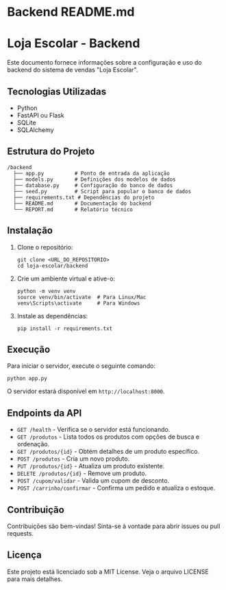 # Backend README.md

# Loja Escolar - Backend

Este documento fornece informações sobre a configuração e uso do backend do sistema de vendas "Loja Escolar".

## Tecnologias Utilizadas

- Python
- FastAPI ou Flask
- SQLite
- SQLAlchemy

## Estrutura do Projeto

```
/backend
  ├── app.py          # Ponto de entrada da aplicação
  ├── models.py       # Definições dos modelos de dados
  ├── database.py     # Configuração do banco de dados
  ├── seed.py         # Script para popular o banco de dados
  ├── requirements.txt # Dependências do projeto
  ├── README.md       # Documentação do backend
  └── REPORT.md       # Relatório técnico
```

## Instalação

1. Clone o repositório:
   ```
   git clone <URL_DO_REPOSITORIO>
   cd loja-escolar/backend
   ```

2. Crie um ambiente virtual e ative-o:
   ```
   python -m venv venv
   source venv/bin/activate  # Para Linux/Mac
   venv\Scripts\activate     # Para Windows
   ```

3. Instale as dependências:
   ```
   pip install -r requirements.txt
   ```

## Execução

Para iniciar o servidor, execute o seguinte comando:

```
python app.py
```

O servidor estará disponível em `http://localhost:8000`.

## Endpoints da API

- `GET /health` - Verifica se o servidor está funcionando.
- `GET /produtos` - Lista todos os produtos com opções de busca e ordenação.
- `GET /produtos/{id}` - Obtém detalhes de um produto específico.
- `POST /produtos` - Cria um novo produto.
- `PUT /produtos/{id}` - Atualiza um produto existente.
- `DELETE /produtos/{id}` - Remove um produto.
- `POST /cupom/validar` - Valida um cupom de desconto.
- `POST /carrinho/confirmar` - Confirma um pedido e atualiza o estoque.

## Contribuição

Contribuições são bem-vindas! Sinta-se à vontade para abrir issues ou pull requests.

## Licença

Este projeto está licenciado sob a MIT License. Veja o arquivo LICENSE para mais detalhes.